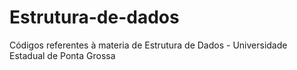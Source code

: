 # Estrutura-de-dados
Códigos referentes à materia de Estrutura de Dados - Universidade Estadual de Ponta Grossa
